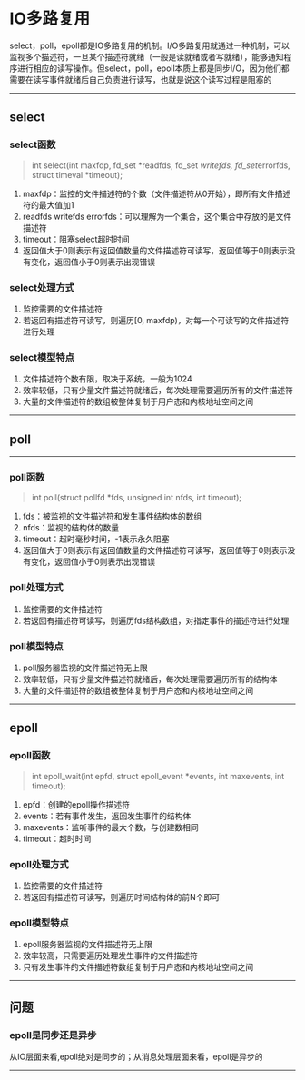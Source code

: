# IO多路复用

select，poll，epoll都是IO多路复用的机制。I/O多路复用就通过一种机制，可以监视多个描述符，一旦某个描述符就绪（一般是读就绪或者写就绪），能够通知程序进行相应的读写操作。但select，poll，epoll本质上都是同步I/O，因为他们都需要在读写事件就绪后自己负责进行读写，也就是说这个读写过程是阻塞的

---

## select

### select函数

> int select(int maxfdp, fd_set *readfds, fd_set *writefds, fd_set*errorfds, struct timeval *timeout);

1. maxfdp：监控的文件描述符的个数（文件描述符从0开始），即所有文件描述符的最大值加1
2. readfds writefds errorfds：可以理解为一个集合，这个集合中存放的是文件描述符
3. timeout：阻塞select超时时间
4. 返回值大于0则表示有返回值数量的文件描述符可读写，返回值等于0则表示没有变化，返回值小于0则表示出现错误

### select处理方式

1. 监控需要的文件描述符
2. 若返回有描述符可读写，则遍历[0, maxfdp)，对每一个可读写的文件描述符进行处理

### select模型特点

1. 文件描述符个数有限，取决于系统，一般为1024
2. 效率较低，只有少量文件描述符就绪后，每次处理需要遍历所有的文件描述符
3. 大量的文件描述符的数组被整体复制于用户态和内核地址空间之间

---

## poll

---

### poll函数

> int poll(struct pollfd *fds, unsigned int nfds, int timeout);

1. fds：被监视的文件描述符和发生事件结构体的数组
2. nfds：监视的结构体的数量
3. timeout：超时毫秒时间，-1表示永久阻塞
4. 返回值大于0则表示有返回值数量的文件描述符可读写，返回值等于0则表示没有变化，返回值小于0则表示出现错误

### poll处理方式

1. 监控需要的文件描述符
2. 若返回有描述符可读写，则遍历fds结构数组，对指定事件的描述符进行处理

### poll模型特点

1. poll服务器监视的文件描述符无上限
2. 效率较低，只有少量文件描述符就绪后，每次处理需要遍历所有的结构体
3. 大量的文件描述符的数组被整体复制于用户态和内核地址空间之间

---

## epoll

### epoll函数

> int epoll_wait(int epfd, struct epoll_event *events, int maxevents, int timeout);  

1. epfd：创建的epoll操作描述符
2. events：若有事件发生，返回发生事件的结构体
3. maxevents：监听事件的最大个数，与创建数相同
4. timeout：超时时间

### epoll处理方式

1. 监控需要的文件描述符
2. 若返回有描述符可读写，则遍历时间结构体的前N个即可

### epoll模型特点

1. epoll服务器监视的文件描述符无上限
2. 效率较高，只需要遍历处理发生事件的文件描述符
3. 只有发生事件的文件描述符数组复制于用户态和内核地址空间之间

---

## 问题

### epoll是同步还是异步

从IO层面来看,epoll绝对是同步的；从消息处理层面来看，epoll是异步的

---
